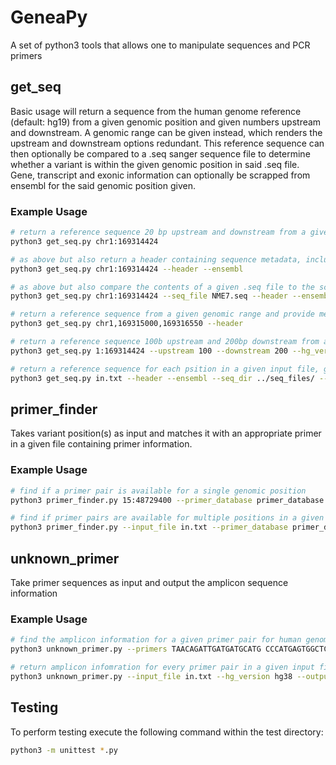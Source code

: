 # GeneaPy

A set of python3 tools that allows one to manipulate sequences and PCR primers 

## get_seq
Basic usage will return a sequence from the human genome reference (default: hg19) from a given genomic position and given numbers upstream and downstream. A genomic range can be given instead, which renders the upstream and downstream options redundant. This reference sequence can then optionally be compared to a .seq sanger sequence file to determine whether a variant is within the given genomic position in said .seq file. Gene, transcript and exonic information can optionally be scrapped from ensembl for the said genomic position given.

### Example Usage
```bash
# return a reference sequence 20 bp upstream and downstream from a given position. Scrapped from the defaulted human genome version (hg19)
python3 get_seq.py chr1:169314424

# as above but also return a header containing sequence metadata, including gene information
python3 get_seq.py chr1:169314424 --header --ensembl

# as above but also compare the contents of a given .seq file to the scrapped reference to determine whether the given position within the .seq file contains a variant.
python3 get_seq.py chr1:169314424 --seq_file NME7.seq --header --ensembl

# return a reference sequence from a given genomic range and provide metadata in a header (without gne information) 
python3 get_seq.py chr1,169315000,169316550 --header

# return a reference sequence 100b upstream and 200bp downstream from a given position scrapped from human genome version 38
python3 get_seq.py 1:169314424 --upstream 100 --downstream 200 --hg_version hg38

# return a reference sequence for each psition in a given input file, generate genomic/transcript/exonic infomation and compare to an automatically paired .seq file from a given directory. Finally, output all scrapped data to file.
python3 get_seq.py in.txt --header --ensembl --seq_dir ../seq_files/ --output_file out.txt
```


## primer_finder
Takes variant position(s) as input and matches it with an appropriate primer in a given file containing primer information.

### Example Usage
```bash
# find if a primer pair is available for a single genomic position
python3 primer_finder.py 15:48729400 --primer_database primer_database.txt

# find if primer pairs are available for multiple positions in a given input file and ouput to file
python3 primer_finder.py --input_file in.txt --primer_database primer_database.txt --output_file out.txt
```


## unknown_primer
Take primer sequences as input and output the amplicon sequence information

### Example Usage
```bash
# find the amplicon information for a given primer pair for human genome version 19
python3 unknown_primer.py --primers TAACAGATTGATGATGCATG CCCATGAGTGGCTCCTAAA

# return amplicon infomration for every primer pair in a given input file for human genome version 38 and output the results to a file
python3 unknown_primer.py --input_file in.txt --hg_version hg38 --output_file out.txt
```

## Testing
To perform testing execute the following command within the test directory:
```bash  
python3 -m unittest *.py
```
